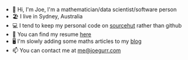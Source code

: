- 👋 Hi, I'm Joe, I'm a mathematician/data scientist/software person
- 🏖️ I live in Sydney, Australia
- 💻 I tend to keep my personal code on [sourcehut](https://git.sr.ht/~joegurr) rather than github
- 📖 You can find my resume [here](https://joegurr.com/resume.pdf)
- 🖥️ I'm slowly adding some maths articles to my [blog](https://joegurr.com/)
- 📫 You can contact me at me@joegurr.com
